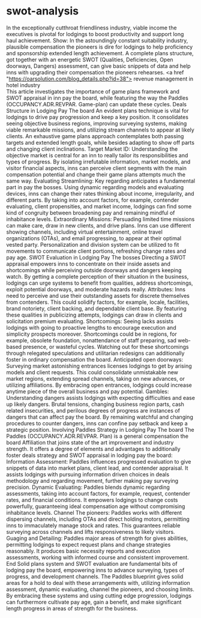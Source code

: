 # swot-analysis
In the exceptionally cutthroat friendliness industry, viable income the executives is pivotal for lodgings to boost productivity and support long haul achievement.
Show: In the astoundingly constant suitability industry, plausible compensation the pioneers is dire for lodgings to help proficiency and sponsorship extended length achievement. A complete plans structure, got together with an energetic SWOT (Qualities, Deficiencies, Open doorways, Dangers) assessment, can give basic snippets of data and help inns with upgrading their compensation the pioneers rehearses. 
<a href "https://oarsolution.com/blog_details.php?id=38"> revenue management in hotel industry 				
 </a>
 This article investigates the importance of game plans framework and SWOT appraisal in inn pay the board, while featuring the way the Paddles (OCCUPANCY.ADR.REVPAR. Game-plan) can update these cycles. Deals Structure in Lodging Pay The board An evident plans technique is vital for lodgings to drive pay progression and keep a key position. It consolidates seeing objective business regions, improving surveying systems, making viable remarkable missions, and utilizing stream channels to appear at likely clients. An exhaustive game plans approach contemplates both passing targets and extended length goals, while besides adapting to show off parts and changing client inclinations. Target Market ID: Understanding the objective market is central for an inn to really tailor its responsibilities and types of progress. By isolating irrefutable information, market models, and visitor financial aspects, inns can perceive client segments with the main compensation potential and change their game plans attempts much the same way. Evaluating Streamlining: Key regarding anticipates a fundamental part in pay the bosses. Using dynamic regarding models and evaluating devices, inns can change their rates thinking about income, irregularity, and different parts. By taking into account factors, for example, contender evaluating, client propensities, and market income, lodgings can find some kind of congruity between broadening pay and remaining mindful of inhabitance levels. Extraordinary Missions: Persuading limited time missions can make care, draw in new clients, and drive plans. Inns can use different showing channels, including virtual entertainment, online travel organizations (OTAs), and email progressing, to appear at their optimal vested party. Personalization and division system can be utilized to fit movements to communicate client portions, refreshing change rates and pay age. SWOT Evaluation in Lodging Pay The bosses Directing a SWOT appraisal empowers inns to concentrate on their inside assets and shortcomings while perceiving outside doorways and dangers keeping watch. By getting a complete perception of their situation in the business, lodgings can urge systems to benefit from qualities, address shortcomings, exploit potential doorways, and moderate hazards really. Attributes: Inns need to perceive and use their outstanding assets for discrete themselves from contenders. This could solidify factors, for example, locale, facilities, brand notoriety, client backing, and dependable client base. By featuring these qualities in publicizing attempts, lodgings can draw in clients and solicitation premium evaluating. Shortcomings: Seeing lacks assists lodgings with going to proactive lengths to encourage execution and simplicity prospects moreover. Shortcomings could be in regions, for example, obsolete foundation, nonattendance of staff preparing, sad web-based presence, or wasteful cycles. Watching out for these shortcomings through relegated speculations and utilitarian redesigns can additionally foster in ordinary compensation the board. Anticipated open doorways: Surveying market astonishing entrances licenses lodgings to get by arising models and client requests. This could consolidate unmistakable new market regions, extending spread channels, taking on new advances, or utilizing affiliations. By embracing open entrances, lodgings could increase anytime piece of the overall business and pay potential. Gambles: Understanding dangers assists lodgings with expecting difficulties and ease up likely dangers. Brutal tensions, changing business region parts, cash related insecurities, and perilous degrees of progress are instances of dangers that can affect pay the board. By remaining watchful and changing procedures to counter dangers, inns can confine pay setback and keep a strategic position. Involving Paddles Strategy in Lodging Pay The board The Paddles (OCCUPANCY.ADR.REVPAR. Plan) is a general compensation the board Affiliation that joins state of the art improvement and industry strength. It offers a degree of elements and advantages to additionally foster deals strategy and SWOT appraisal in lodging pay the board: Information Assessment: Paddles influences progressed evaluation to give snippets of data into market plans, client lead, and contender appraisal. It assists lodgings with pursuing information driven choices in deals methodology and regarding movement, further making pay surveying precision. Dynamic Evaluating: Paddles blends dynamic regarding assessments, taking into account factors, for example, request, contender rates, and financial conditions. It empowers lodgings to change costs powerfully, guaranteeing ideal compensation age without compromising inhabitance levels. Channel The pioneers: Paddles works with different dispersing channels, including OTAs and direct holding motors, permitting inns to immaculately manage stock and rates. This guarantees reliable surveying across channels and lifts responsiveness to likely visitors. Guaging and Detailing: Paddles major areas of strength for gives abilities, permitting lodgings to expect request plans and change strategies reasonably. It produces basic necessity reports and execution assessments, working with informed course and consistent improvement. End Solid plans system and SWOT evaluation are fundamental bits of lodging pay the board, empowering inns to advance surveying, types of progress, and development channels. The Paddles blueprint gives solid areas for a hold to deal with these arrangements with, utilizing information assessment, dynamic evaluating, channel the pioneers, and choosing limits. By embracing these systems and using cutting edge progression, lodgings can furthermore cultivate pay age, gain a benefit, and make significant length progress in areas of strength for the business.

